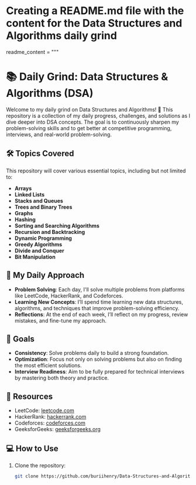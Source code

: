 # Creating a README.md file with the content for the Data Structures and Algorithms daily grind

readme_content = """
# 📚 Daily Grind: Data Structures & Algorithms (DSA)

Welcome to my daily grind on Data Structures and Algorithms! 🚀 This repository is a collection of my daily progress, challenges, and solutions as I dive deeper into DSA concepts. The goal is to continuously sharpen my problem-solving skills and to get better at competitive programming, interviews, and real-world problem-solving.

## 🛠 Topics Covered
This repository will cover various essential topics, including but not limited to:

- **Arrays**
- **Linked Lists**
- **Stacks and Queues**
- **Trees and Binary Trees**
- **Graphs**
- **Hashing**
- **Sorting and Searching Algorithms**
- **Recursion and Backtracking**
- **Dynamic Programming**
- **Greedy Algorithms**
- **Divide and Conquer**
- **Bit Manipulation**

## 📅 My Daily Approach
- **Problem Solving**: Each day, I'll solve multiple problems from platforms like LeetCode, HackerRank, and Codeforces.
- **Learning New Concepts**: I’ll spend time learning new data structures, algorithms, and techniques that improve problem-solving efficiency.
- **Reflections**: At the end of each week, I’ll reflect on my progress, review mistakes, and fine-tune my approach.

## 🎯 Goals
- **Consistency**: Solve problems daily to build a strong foundation.
- **Optimization**: Focus not only on solving problems but also on finding the most efficient solutions.
- **Interview Readiness**: Aim to be fully prepared for technical interviews by mastering both theory and practice.

## 🔗 Resources
- LeetCode: [leetcode.com](https://leetcode.com)
- HackerRank: [hackerrank.com](https://hackerrank.com)
- Codeforces: [codeforces.com](https://codeforces.com)
- GeeksforGeeks: [geeksforgeeks.org](https://geeksforgeeks.org)

## 💻 How to Use
1. Clone the repository:
   ```bash
   git clone https://github.com/buriihenry/Data-Structures-and-Algorithms.git
